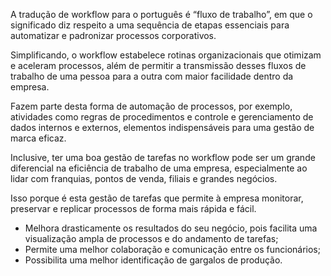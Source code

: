 A tradução de workflow para o português é “fluxo de trabalho”, em que o significado diz respeito a uma sequência de etapas essenciais para automatizar e padronizar processos corporativos.
 
Simplificando, o workflow estabelece rotinas organizacionais que otimizam e aceleram processos, além de permitir a transmissão desses fluxos de trabalho de uma pessoa para a outra com maior facilidade dentro da empresa.

Fazem parte desta forma de automação de processos, por exemplo, atividades como regras de procedimentos e controle e gerenciamento de dados internos e externos, elementos indispensáveis para uma gestão de marca eficaz.

Inclusive, ter uma boa gestão de tarefas no workflow pode ser um grande diferencial na eficiência de trabalho de uma empresa, especialmente ao lidar com franquias, pontos de venda, filiais e grandes negócios.

Isso porque é esta gestão de tarefas que permite à empresa monitorar, preservar e replicar processos de forma mais rápida e fácil.
- Melhora drasticamente os resultados do seu negócio, pois facilita uma visualização ampla de processos e do andamento de tarefas;
- Permite uma melhor colaboração e comunicação entre os funcionários;
- Possibilita uma melhor identificação de gargalos de produção.